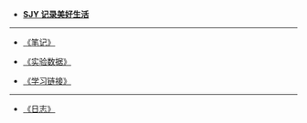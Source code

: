 <!-- docs/_sidebar.md -->
<!-- <link rel="stylesheet" href="//cdn.jsdelivr.net/npm/docsify/themes/dark.css"> -->

*  **[SJY 记录美好生活](/)**

---  

* [《笔记》](/notes/)  

* [《实验数据》](/experiment/)  

* [《学习链接》](/interlinkage.md)

---

* [《日志》](/diary/)